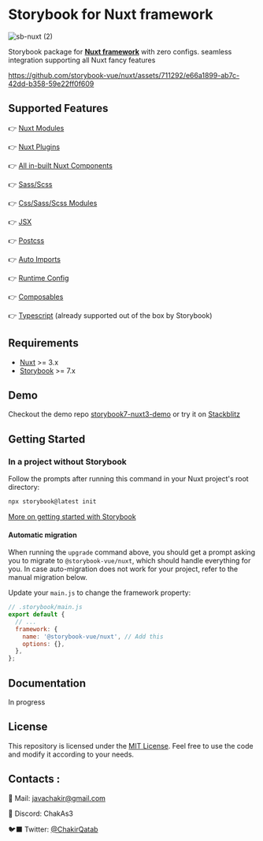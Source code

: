 # Storybook for Nuxt framework <!-- omit in toc -->


![sb-nuxt (2)](https://github.com/storybook-vue/nuxt/assets/711292/6cd06c77-1b6e-4a45-9666-a97d091a27c0)


Storybook package for [**Nuxt framework**](https://nuxt.com/) with zero configs. seamless integration supporting all Nuxt fancy features 



https://github.com/storybook-vue/nuxt/assets/711292/e66a1899-ab7c-42dd-b358-59e22ff0f609



## Supported Features

👉 [Nuxt Modules](#nuxts-image-component)

👉 [Nuxt Plugins](#nuxt-font-optimization)

👉 [All in-built Nuxt Components](#nuxt-components)

👉 [Sass/Scss](#sassscss)

👉 [Css/Sass/Scss Modules](#csssassscss-modules)

👉 [ JSX ](#styled-jsx)

👉 [Postcss](#postcss)

👉 [Auto Imports](#auto-imports)

👉 [Runtime Config](#runtime-config)

👉 [Composables](#composables)

👉 [Typescript](#typescript) (already supported out of the box by Storybook)

## Requirements

- [Nuxt](https://nuxt.com/) >= 3.x
- [Storybook](https://storybook.js.org/) >= 7.x

## Demo 

Checkout the demo repo [storybook7-nuxt3-demo](https://github.com/storybook-vue/storybook-nuxt-demo)
or  try it on [Stackblitz](https://stackblitz.com/~/github.com/storybook-vue/storybook-nuxt-demo)

## Getting Started

### In a project without Storybook

Follow the prompts after running this command in your Nuxt project's root directory:

```bash
npx storybook@latest init
```

[More on getting started with Storybook](https://storybook.js.org/docs/vue3/get-started/install)

#### Automatic migration

When running the `upgrade` command above, you should get a prompt asking you to migrate to `@storybook-vue/nuxt`, which should handle everything for you. In case auto-migration does not work for your project, refer to the manual migration below.



Update your `main.js` to change the framework property:

```js
// .storybook/main.js
export default {
  // ...
  framework: {
    name: '@storybook-vue/nuxt', // Add this
    options: {},
  },
};
```

## Documentation

In progress

## License

This repository is licensed under the [MIT License](LICENSE). Feel free to use the code and modify it according to your needs.

## Contacts :

🔖 Mail: javachakir@gmail.com

💬 Discord: ChakAs3

🐦‍⬛ Twitter: [@ChakirQatab](https://twitter.com/ChakirQatab)

